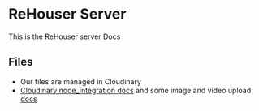 # ReHouser Server

This is the ReHouser server Docs

## Files

- Our files are managed in Cloudinary
- [Cloudinary node_integration docs](https://cloudinary.com/documentation/node_integration) and some image and video upload [docs](https://cloudinary.com/documentation/node_image_and_video_upload)
